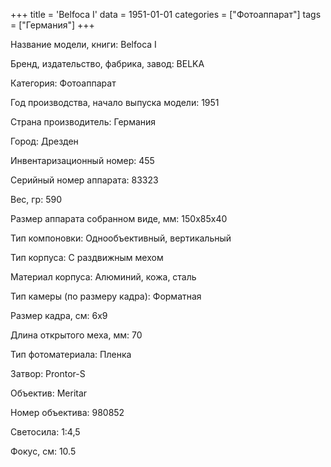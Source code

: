 +++
title = 'Belfoca I'
data = 1951-01-01
categories = ["Фотоаппарат"]
tags = ["Германия"]
+++

Название модели, книги: Belfoca I

Бренд, издательство, фабрика, завод: BELKA

Категория: Фотоаппарат

Год производства, начало выпуска модели: 1951

Страна производитель: Германия

Город: Дрезден

Инвентаризационный номер: 455

Серийный номер аппарата: 83323

Вес, гр: 590

Размер аппарата  собранном виде, мм: 150x85x40

Тип компоновки: Однообъективный, вертикальный

Тип корпуса: С раздвижным мехом

Материал корпуса: Алюминий, кожа, сталь

Тип камеры (по размеру кадра): Форматная

Размер кадра, см: 6х9

Длина открытого меха, мм: 70

Тип фотоматериала: Пленка

Затвор: Prontor-S

Объектив: Meritar

Номер объектива: 980852

Светосила: 1:4,5

Фокус, см: 10.5

